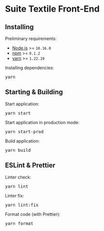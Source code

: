 <h1>Suite Textile Front-End</h1>

<h2>Installing</h2>
<p>Preliminary requirements:</p>
<ul>
    <li><a href="https://nodejs.org/">Node.js</a> >= <code>18.16.0</code></li>
    <li><a href="https://www.npmjs.com/">npm</a> >= <code>9.1.2</code></li>
    <li><a href="https://yarnpkg.com/">yarn</a> >= <code>1.22.19</code></li>
</ul>
<p>Installing dependencies:</p>
<pre>yarn</pre>

<h2>Starting & Building</h2>
<p>Start application:</p>
<pre>yarn start</pre>
<p>Start application in production mode:</p>
<pre>yarn start-prod</pre>
<p>Build application:</p>
<pre>yarn build</pre>

<h2>ESLint & Prettier</h2>
<p>Linter check:</p>
<pre>yarn lint</pre>
<p>Linter fix:</p>
<pre>yarn lint:fix</pre>
<p>Format code (with Prettier):</p>
<pre>yarn format</pre>
